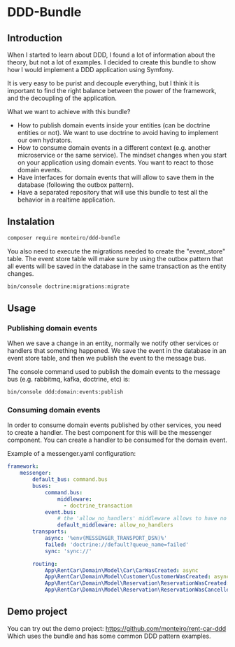 # DDD-Bundle


## Introduction

When I started to learn about DDD, I found a lot of information about the theory, but not a lot of examples.
I decided to create this bundle to show how I would implement a DDD application using Symfony. 

It is very easy to be purist and decouple everything, but I think it is important to find the right balance between the power
of the framework, and the decoupling of the application.

What we want to achieve with this bundle?

- How to publish domain events inside your entities (can be doctrine entities or not). We want to use doctrine to avoid having to implement our own hydrators.
- How to consume domain events in a different context (e.g. another microservice or the same service). The mindset
changes when you start on your application using domain events. You want to react to those domain events.
- Have interfaces for domain events that will allow to save them in the database (following the outbox pattern).
- Have a separated repository that will use this bundle to test all the behavior in a realtime application.

## Instalation

```bash
composer require monteiro/ddd-bundle
```

You also need to execute the migrations needed to create the "event_store" table.
The event store table will make sure by using the outbox pattern that all events will be saved in the database in the
same transaction as the entity changes.

```bash
bin/console doctrine:migrations:migrate
```

## Usage

### Publishing domain events

When we save a change in an entity, normally we notify other services or handlers that something happened.
We save the event in the database in an event store table, and then we publish the event to the message bus.

The console command used to publish the domain events to the message bus (e.g. rabbitmq, kafka, doctrine, etc) is:

```bash
bin/console ddd:domain:events:publish
```

### Consuming domain events

In order to consume domain events published by other services, you need to create a handler.
The best component for this will be the messenger component. You can create a handler to be consumed for the domain event.

Example of a messenger.yaml configuration:

```yaml
framework:
    messenger:        
        default_bus: command.bus
        buses:
            command.bus:
                middleware:
                  - doctrine_transaction
            event.bus:
                # the 'allow_no_handlers' middleware allows to have no handler                
                default_middleware: allow_no_handlers
        transports:          
            async: '%env(MESSENGER_TRANSPORT_DSN)%'
            failed: 'doctrine://default?queue_name=failed'
            sync: 'sync://'

        routing:
            App\RentCar\Domain\Model\Car\CarWasCreated: async
            App\RentCar\Domain\Model\Customer\CustomerWasCreated: async
            App\RentCar\Domain\Model\Reservation\ReservationWasCreated: async
            App\RentCar\Domain\Model\Reservation\ReservationWasCancelled: async
```

## Demo project

You can try out the demo project: https://github.com/monteiro/rent-car-ddd
Which uses the bundle and has some common DDD pattern examples.

